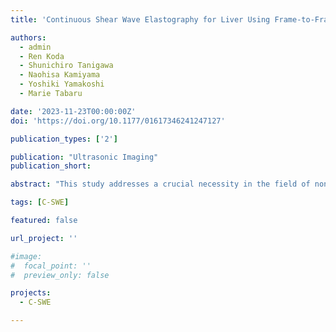 ```yaml
---
title: 'Continuous Shear Wave Elastography for Liver Using Frame-to-Frame Equalization of Complex Amplitude'

authors:
  - admin
  - Ren Koda
  - Shunichiro Tanigawa
  - Naohisa Kamiyama
  - Yoshiki Yamakoshi
  - Marie Tabaru

date: '2023-11-23T00:00:00Z'
doi: 'https://doi.org/10.1177/01617346241247127'

publication_types: ['2']

publication: "Ultrasonic Imaging"
publication_short: 

abstract: "This study addresses a crucial necessity in the field of noninvasive liver fibrosis diagnosis by introducing the concept of continuous shear wave elastography (C-SWE), utilizing an external vibration source and color Doppler imaging. However, an application of C-SWE to assess liver elasticity, a deep region within the human body, arises an issue of signal instability in the obtained data. To tackle this challenge, this work proposes a method involving the acquisition of multiple frames of datasets, which are subsequently compressed. Furthermore, the proposed frame-to-frame equalization method compensates discrepancies in the initial phase that might exist among multiple-frame datasets, thereby significantly enhancing signal stability. The experimental validation of this approach encompasses both phantom tests and in vivo experiments. In the phantom tests, the proposed technique is validated through a comparison with the established shear wave elastography (SWE) technique. The results demonstrate a remarkable agreement, with an error in shear wave velocity of less than 4.2%. Additionally, the efficacy of the proposed method is confirmed through in vivo tests. As a result, the stabilization of observed shear waves using the frame-to-frame equalization technique exhibits promising potential for accurately assessing human liver elasticity. These findings collectively underscore the viability of C-SWE as a potential diagnostic instrument for liver fibrosis."

tags: [C-SWE]

featured: false

url_project: ''

#image:
#  focal_point: ''
#  preview_only: false

projects:
  - C-SWE

---
```


